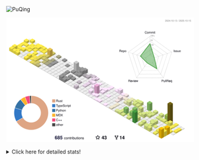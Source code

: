 ![PuQing](https://user-images.githubusercontent.com/27223114/171565019-9a56fae6-b08b-421f-99db-7e830da42371.png)

![](./profile-3d-contrib/profile-season-animate.svg)

<details>
<summary>Click here for detailed stats!</summary>

<!--START_SECTION:waka-->
![Lines of code](https://img.shields.io/badge/From%20Hello%20World%20I%27ve%20Written-2.7%20million%20lines%20of%20code-blue)

**🐱 My GitHub Data** 

> 📦 471.0 kB Used in GitHub's Storage 
 > 
> 🏆 564 Contributions in the Year 2025
 > 
> 🚫 Not Opted to Hire
 > 
> 📜 35 Public Repositories 
 > 
> 🔑 36 Private Repositories 
 > 
**I'm an Early 🐤** 

```text
🌞 Morning                1022 commits        ██░░░░░░░░░░░░░░░░░░░░░░░   09.38 % 
🌆 Daytime                4699 commits        ███████████░░░░░░░░░░░░░░   43.11 % 
🌃 Evening                2977 commits        ███████░░░░░░░░░░░░░░░░░░   27.31 % 
🌙 Night                  2201 commits        █████░░░░░░░░░░░░░░░░░░░░   20.19 % 
```


📊 **This Week I Spent My Time On** 

```text
💬 Programming Languages: 
Python                   15 hrs 32 mins      ███████████░░░░░░░░░░░░░░   42.23 % 
Rust                     9 hrs 36 mins       ███████░░░░░░░░░░░░░░░░░░   26.10 % 
CSV                      3 hrs 37 mins       ██░░░░░░░░░░░░░░░░░░░░░░░   09.87 % 
JSON                     2 hrs 44 mins       ██░░░░░░░░░░░░░░░░░░░░░░░   07.47 % 
TOML                     2 hrs 25 mins       ██░░░░░░░░░░░░░░░░░░░░░░░   06.59 % 

🔥 Editors: 
VS Code                  36 hrs 44 mins      █████████████████████████   99.89 % 
Obsidian                 2 mins              ░░░░░░░░░░░░░░░░░░░░░░░░░   00.11 % 

💻 Operating System: 
Linux                    23 hrs 36 mins      ████████████████░░░░░░░░░   64.17 % 
WSL                      13 hrs 4 mins       █████████░░░░░░░░░░░░░░░░   35.53 % 
Windows                  4 mins              ░░░░░░░░░░░░░░░░░░░░░░░░░   00.18 % 
Mac                      2 mins              ░░░░░░░░░░░░░░░░░░░░░░░░░   00.11 % 
```


<!--END_SECTION:waka-->
</details>
